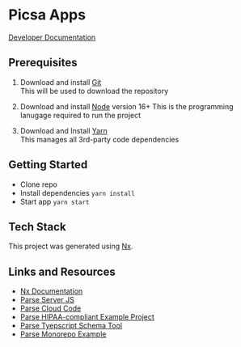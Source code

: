 # Picsa Apps

[Developer Documentation](https://docs.picsa.app)

## Prerequisites

1. Download and install [Git](https://git-scm.com/downloads)  
   This will be used to download the repository

2. Download and install [Node](https://nodejs.org/en/download/) version 16+
   This is the programming lanugage required to run the project

3. Download and Install [Yarn](https://yarnpkg.com/getting-started/install)  
   This manages all 3rd-party code dependencies

## Getting Started

- Clone repo
- Install dependencies `yarn install`
- Start app `yarn start`

## Tech Stack

This project was generated using [Nx](https://nx.dev).

## Links and Resources

- [Nx Documentation](https://nx.dev/angular)
- [Parse Server JS](https://docs.parseplatform.org/js/guide)
- [Parse Cloud Code](https://docs.parseplatform.org/cloudcode/guide)
- [Parse HIPAA-compliant Example Project](https://github.com/netreconlab/parse-hipaa/blob/parse-swift/docker-compose.yml)
- [Parse Tyepscript Schema Tool](https://github.com/open-inc/parse-server-schema)
- [Parse Monorepo Example](https://github.com/Moumouls/parse-next-mono-starter)

